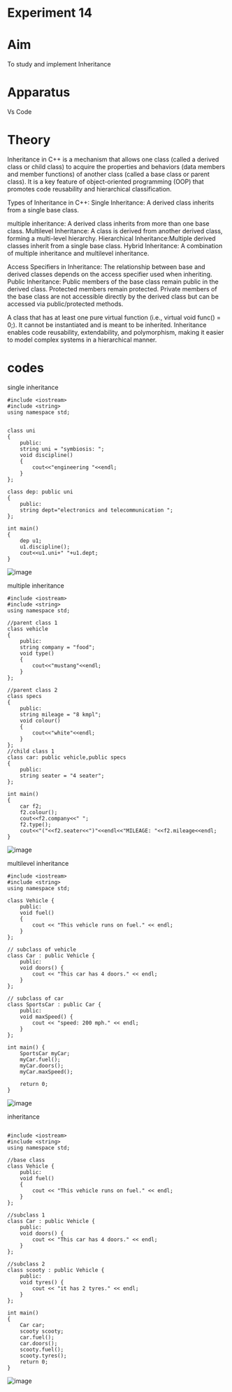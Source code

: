 # Experiment 14
# Aim
To study and implement Inheritance

# Apparatus 
Vs Code 

# Theory 
Inheritance in C++ is a mechanism that allows one class (called a derived class or child class) to acquire the properties and behaviors (data members and member functions) of another class (called a base class or parent class). It is a key feature of object-oriented programming (OOP) that promotes code reusability and hierarchical classification.

Types of Inheritance in C++:
Single Inheritance: A derived class inherits from a single base class.

multiple inheritance: A derived class inherits from more than one base class.
Multilevel Inheritance: A class is derived from another derived class, forming a multi-level hierarchy.
Hierarchical Inheritance:Multiple derived classes inherit from a single base class.
Hybrid Inheritance: A combination of multiple inheritance and multilevel inheritance.



Access Specifiers in Inheritance: The relationship between base and derived classes depends on the access specifier used when inheriting.
Public Inheritance:
Public members of the base class remain public in the derived class.
Protected members remain protected.
Private members of the base class are not accessible directly by the derived class but can be accessed via public/protected methods.


A class that has at least one pure virtual function (i.e., virtual void func() = 0;). It cannot be instantiated and is meant to be inherited.
Inheritance enables code reusability, extendability, and polymorphism, making it easier to model complex systems in a hierarchical manner.

# codes 

single inheritance
~~~
#include <iostream>
#include <string>
using namespace std;


class uni
{
    public:
    string uni = "symbiosis: ";
    void discipline()
    {
        cout<<"engineering "<<endl;
    }
};

class dep: public uni
{
    public:
    string dept="electronics and telecommunication ";
};

int main()
{
    dep u1;
    u1.discipline();
    cout<<u1.uni+" "+u1.dept;
}
~~~
![image](https://github.com/user-attachments/assets/3cbdc18c-8497-4318-8af9-86eec452a023)

multiple inheritance
~~~
#include <iostream>
#include <string>
using namespace std;

//parent class 1
class vehicle
{
    public:
    string company = "food";
    void type()
    {
        cout<<"mustang"<<endl;
    }
};

//parent class 2 
class specs
{
    public:
    string mileage = "8 kmpl";
    void colour()
    {
        cout<<"white"<<endl;
    }
};
//child class 1
class car: public vehicle,public specs
{
    public:
    string seater = "4 seater";
};

int main()
{
    car f2;
    f2.colour();
    cout<<f2.company<<" ";
    f2.type();
    cout<<"("<<f2.seater<<")"<<endl<<"MILEAGE: "<<f2.mileage<<endl;
}
~~~
![image](https://github.com/user-attachments/assets/4f28d359-b71a-4e8b-aeff-9b0f1e6d39d4)

multilevel inheritance 
~~~
#include <iostream>
#include <string>
using namespace std;

class Vehicle {
    public:
    void fuel() 
    {
        cout << "This vehicle runs on fuel." << endl;
    }
};

// subclass of vehicle 
class Car : public Vehicle {
    public:
    void doors() {
        cout << "This car has 4 doors." << endl;
    }
};

// subclass of car 
class SportsCar : public Car {
    public:
    void maxSpeed() {
        cout << "speed: 200 mph." << endl;
    }
};

int main() {
    SportsCar myCar;
    myCar.fuel();
    myCar.doors();
    myCar.maxSpeed();

    return 0;
}
~~~
![image](https://github.com/user-attachments/assets/6c0a4248-52a6-44e0-ab4a-09a8eb30f559)

inheritance
~~~

#include <iostream>
#include <string>
using namespace std;

//base class
class Vehicle {
    public:
    void fuel() 
    {
        cout << "This vehicle runs on fuel." << endl;
    }
};

//subclass 1
class Car : public Vehicle {
    public:
    void doors() {
        cout << "This car has 4 doors." << endl;
    }
};

//subclass 2
class scooty : public Vehicle {
    public:
    void tyres() {
        cout << "it has 2 tyres." << endl;
    }
};

int main()
{
    Car car;
    scooty scooty;
    car.fuel();
    car.doors();
    scooty.fuel();
    scooty.tyres();
    return 0;
}
~~~

![image](https://github.com/user-attachments/assets/8ae5c852-00df-4997-9541-257b8b8631b1)
